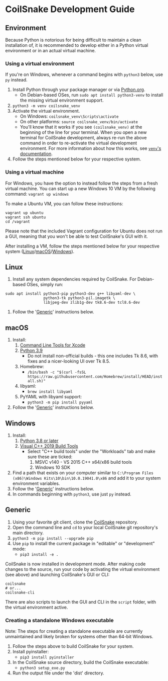 # CoilSnake Development Guide

## Environment

Because Python is notorious for being difficult to maintain a clean installation of, it is recommended to develop either in a Python virtual environment or in an actual virtual machine.

### Using a virtual environment

If you're on Windows, whenever a command begins with `python3` below, use `py` instead.

1. Install Python through your package manager or via [Python.org](https://www.python.org/downloads/).
    - On Debian-based OSes, run `sudo apt install python3-venv` to install the missing virtual environment support.
1. `python3 -m venv coilsnake_venv`
1. Activate the virtual environment.
    - On Windows: `coilsnake_venv\Scripts\activate`
    - On other platforms: `source coilsnake_venv/bin/activate`
    - You'll know that it works if you see `(coilsnake_venv)` at the beginning of the line for your terminal. When you open a new terminal for CoilSnake development, always re-run the above command in order to re-activate the virtual development environment. For more information about how this works, see [`venv`'s documentation](https://docs.python.org/3/library/venv.html).
1. Follow the steps mentioned below for your respective system.

### Using a virtual machine

For Windows, you have the option to instead follow the steps from a fresh virtual machine. You can start up a new Windows 10 VM by the following command: `vagrant up windows`

To make a Ubuntu VM, you can follow these instructions:

```
vagrant up ubuntu
vagrant ssh ubuntu
cd /vagrant
```

Please note that the included Vagrant configuration for Ubuntu does not run a GUI, meaning that you won't be able to test CoilSnake's GUI with it.

After installing a VM, follow the steps mentioned below for your respective system ([Linux](#linux)/[macOS](#macos)/[Windows](#windows)).

## Linux

1. Install any system dependencies required by CoilSnake. For Debian-based OSes, simply run:

```
sudo apt install python3-pip python3-dev g++ libyaml-dev \
                 python3-tk python3-pil.imagetk \
                 libjpeg-dev zlib1g-dev tk8.6-dev tcl8.6-dev
```


1. Follow the '[Generic](#generic)' instructions below.

## macOS

1. Install:
    1. [Command Line Tools for Xcode](https://developer.apple.com/downloads)
    1. [Python 3.9](https://www.python.org/downloads/release/python-392/)
        - Do not install non-official builds - this one includes Tk 8.6, with fixes and a nicer-looking UI over Tk 8.5.
    1. Homebrew:
        - `/bin/bash -c "$(curl -fsSL https://raw.githubusercontent.com/Homebrew/install/HEAD/install.sh)"`
    1. libyaml:
        - `brew install libyaml`
    1. PyYAML with libyaml support:
        - `python3 -m pip install pyyaml`
1. Follow the '[Generic](#generic)' instructions below.

## Windows

1. Install:
    1. [Python 3.8 or later](https://www.python.org/downloads/)
    1. [Visual C++ 2019 Build Tools](https://visualstudio.microsoft.com/thank-you-downloading-visual-studio/?sku=BuildTools&rel=16)
        - Select "C++ build tools" under the "Workloads" tab and make sure these are ticked:
            1. MSVC v140 - VS 2015 C++ x64/x86 build tools
            1. Windows 10 SDK
1. Find a path that exists on your computer similar to `C:\Program Files (x86)\Windows Kits\10\bin\10.0.19041.0\x86` and add it to your system environment variables.
1. Follow the '[Generic](#generic)' instructions below.
1. In commands beginning with `python3`, use just `py` instead.

## Generic

1. Using your favorite git client, clone the [CoilSnake](https://github.com/pk-hack/CoilSnake) repository.
1. Open the command line and `cd` to your local CoilSnake git repository's main directory.
1. `python3 -m pip install --upgrade pip`
1. Use `pip` to install the current package in "editable" or "development" mode:
    - `pip3 install -e .`

CoilSnake is now installed in development mode. After making code changes to the source, run your code by activating the virtual environment (see above) and launching CoilSnake's GUI or CLI:

```
coilsnake
# or...
coilsnake-cli
```

There are also scripts to launch the GUI and CLI in the `script` folder, with the virtual environment active.

### Creating a standalone Windows executable

Note: The steps for creating a standalone executable are currently unmaintained and likely broken for systems other than 64-bit Windows. 

1. Follow the steps above to build CoilSnake for your system.
1. Install pyinstaller:
    - `pip3 install pyinstaller`
1. In the CoilSnake source directory, build the CoilSnake executable:
    - `python3 setup_exe.py`
1. Run the output file under the 'dist' directory.
